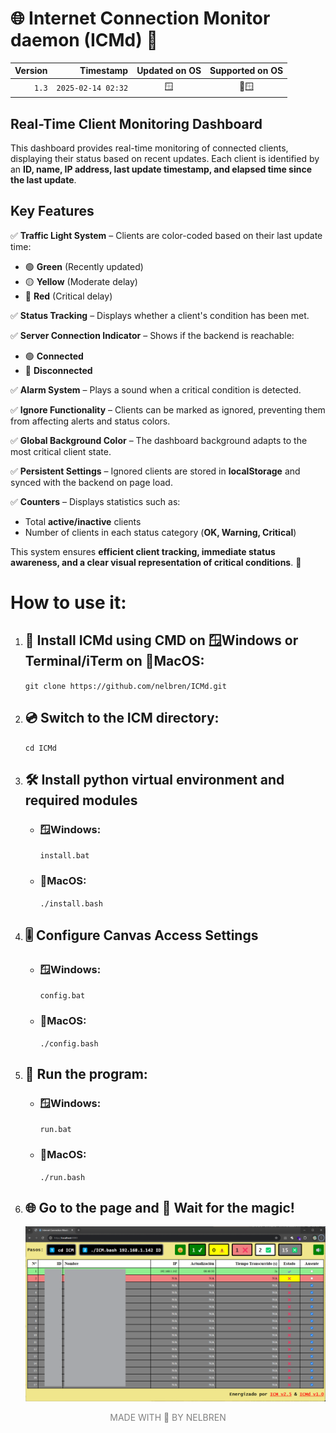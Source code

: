 # 🌐 Internet Connection Monitor daemon (ICMd) 🔌

|Version|Timestamp|Updated on OS|Supported on OS|
|--:|--:|:--:|:--:|
|`1.3`|`2025-02-14 02:32`|🪟|🍎🪟|

## **Real-Time Client Monitoring Dashboard**  

This dashboard provides real-time monitoring of connected clients, displaying their status based on recent updates. Each client is identified by an **ID, name, IP address, last update timestamp, and elapsed time since the last update**.  

## **Key Features**  

✅ **Traffic Light System** – Clients are color-coded based on their last update time:  
   - 🟢 **Green** (Recently updated)  
   - 🟡 **Yellow** (Moderate delay)  
   - 🔴 **Red** (Critical delay)  

✅ **Status Tracking** – Displays whether a client's condition has been met.  

✅ **Server Connection Indicator** – Shows if the backend is reachable:  
   - 🟢 **Connected**  
   - 🔴 **Disconnected**  

✅ **Alarm System** – Plays a sound when a critical condition is detected.  

✅ **Ignore Functionality** – Clients can be marked as ignored, preventing them from affecting alerts and status colors.  

✅ **Global Background Color** – The dashboard background adapts to the most critical client state.  

✅ **Persistent Settings** – Ignored clients are stored in **localStorage** and synced with the backend on page load.  

✅ **Counters** – Displays statistics such as:  
   - Total **active/inactive** clients  
   - Number of clients in each status category (**OK, Warning, Critical**)  

This system ensures **efficient client tracking, immediate status awareness, and a clear visual representation of critical conditions**. 🚀

# How to use it:

1. ## 💾 Install **ICMd** using **CMD** on **🪟Windows** or **Terminal/iTerm** on **🍎MacOS**:
  
    `git clone https://github.com/nelbren/ICMd.git`

2. ## 💿 Switch to the ICM directory:

    `cd ICMd`

3. ## 🛠️ Install python virtual environment and required modules

    - ### **🪟Windows**:
        `install.bat`

    - ### **🍎MacOS**:
        `./install.bash`

4. ## 🎚️ Configure Canvas Access Settings

    - ### **🪟Windows**:
        `config.bat`

    - ### **🍎MacOS**:
        `./config.bash`

5. ## 🏃 Run the program:

    - ### **🪟Windows**:
        `run.bat`

    - ### **🍎MacOS**:
        `./run.bash`

6. ## 🌐 Go to the page and 🧙 Wait for the magic!
   
   ![](static/ICMd.png)

<div style="text-align: center; color: gray;">MADE WITH 💛 BY NELBREN</div>

